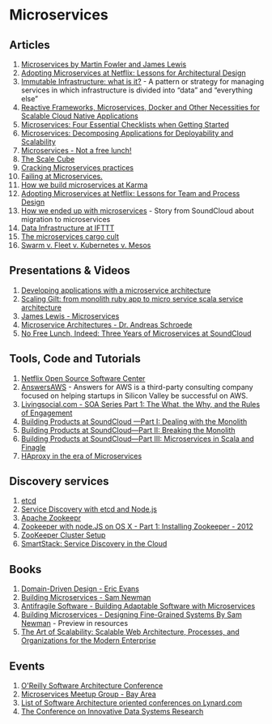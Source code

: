 # Microservices

## Articles
1. [Microservices by Martin Fowler and James Lewis](http://martinfowler.com/articles/microservices.html)
2. [Adopting Microservices at Netflix: Lessons for Architectural Design ](http://nginx.com/blog/microservices-at-netflix-architectural-best-practices/)
3. [Immutable Infrastructure: what is it?](http://highops.com/insights/immutable-infrastructure-what-is-it/) - A pattern or strategy for managing services in which infrastructure is divided into “data” and “everything else”
4. [Reactive Frameworks, Microservices, Docker and Other Necessities for Scalable Cloud Native Applications](http://thenewstack.io/reactive-frameworks-microservices-docker-and-other-necessities-for-scalable-cloud-native-applications/)
5. [Microservices: Four Essential Checklists when Getting Started](http://thenewstack.io/microservices-four-essential-checklists-getting-started/)
6. [Microservices: Decomposing Applications for Deployability and Scalability](http://www.infoq.com/articles/microservices-intro)
7. [Microservices - Not a free lunch!](http://highscalability.com/blog/2014/4/8/microservices-not-a-free-lunch.html)
8. [The Scale Cube](http://microservices.io/articles/scalecube.html)
9. [Cracking Microservices practices](http://jaxenter.com/cracking-microservices-practices-107924.html)
10. [Failing at Microservices.](https://rclayton.silvrback.com/failing-at-microservices)
11. [How we build microservices at Karma](https://blog.yourkarma.com/building-microservices-at-karma)
12. [Adopting Microservices at Netflix: Lessons for Team and Process Design ](http://nginx.com/blog/adopting-microservices-at-netflix-lessons-for-team-and-process-design/)
13. [How we ended up with microservices](http://philcalcado.com/2015/09/08/how_we_ended_up_with_microservices.html?) - Story from SoundCloud about migration to microservices
14. [Data Infrastructure at IFTTT](https://medium.com/engineering-at-ifttt/data-infrastructure-at-ifttt-35414841f9b5)
15. [The microservices cargo cult](http://www.stavros.io/posts/microservices-cargo-cult/)
16. [Swarm v. Fleet v. Kubernetes v. Mesos](http://radar.oreilly.com/2015/10/swarm-v-fleet-v-kubernetes-v-mesos.html)

## Presentations & Videos
1. [Developing applications with a microservice architecture](http://www.slideshare.net/chris.e.richardson/developing-apps-with-a-microservice-architecture-svforum-microservices-meetup)
2. [Scaling Gilt: from monolith ruby app to micro service scala service architecture](http://www.slideshare.net/LappleApple/gilt-from-monolith-ruby-app-to-micro-service-scala-service-architectur)
3. [James Lewis - Microservices](http://2012.33degree.org/pdf/JamesLewisMicroServices.pdf)
4. [Microservice Architectures - Dr. Andreas Schroede](http://www.pst.ifi.lmu.de/Lehre/wise-14-15/mse/microservice-architectures.pdf)
5. [No Free Lunch, Indeed: Three Years of Microservices at SoundCloud](http://www.infoq.com/presentations/soundcloud-microservices)

## Tools, Code and Tutorials
1. [Netflix Open Source Software Center](http://netflix.github.io/#repo)
2. [AnswersAWS](http://answersforaws.com/) - Answers for AWS is a third-party consulting company focused on helping startups in Silicon Valley be successful on AWS.
3. [Livingsocial.com - SOA Series Part 1: The What, the Why, and the Rules of Engagement](https://techblog.livingsocial.com/blog/2014/05/06/soa-the-what-the-why-and-the-rules-of-engagement/)
4. [Building Products at SoundCloud —Part I: Dealing with the Monolith](https://developers.soundcloud.com/blog/building-products-at-soundcloud-part-1-dealing-with-the-monolith)
5. [Building Products at SoundCloud—Part II: Breaking the Monolith](https://developers.soundcloud.com/blog/building-products-at-soundcloud-part-2-breaking-the-monolith)
6. [Building Products at SoundCloud—Part III: Microservices in Scala and Finagle](https://developers.soundcloud.com/blog/building-products-at-soundcloud-part-3-microservices-in-scala-and-finagle)
7. [HAproxy in the era of Microservices](http://47ron.in/blog/2015/10/23/haproxy-in-the-era-of-microservices.html)

## Discovery services

1. [etcd](https://github.com/coreos/etcd)
  1. [Service Discovery with etcd and Node.js](http://lukebond.ghost.io/service-discovery-with-etcd-and-node-js/)
2. [Apache Zookeepr](https://zookeeper.apache.org/)
  1. [Zookeeper with node.JS on OS X - Part 1: Installing Zookeeper - 2012](http://blog.vctr.me/posts/zookeeper-node-part-1.html)
  2. [ZooKeeper Cluster Setup](http://myjeeva.com/zookeeper-cluster-setup.html)
3. [SmartStack: Service Discovery in the Cloud](http://nerds.airbnb.com/smartstack-service-discovery-cloud/)

## Books
1. [Domain-Driven Design - Eric Evans](http://www.amazon.com/Domain-Driven-Design-Tackling-Complexity-Software-ebook/dp/B00794TAUG)
2. [Building Microservices - Sam Newman](http://www.amazon.com/gp/product/1491950358?ie=UTF8&tag=martinfowlerc-20&linkCode=as2&camp=1789&creative=9325&creativeASIN=1491950358)
3. [Antifragile Software - Building Adaptable Software with Microservices](https://leanpub.com/antifragilesoftware)
4. [Building Microservices - Designing Fine-Grained Systems By Sam Newman](http://shop.oreilly.com/product/0636920033158.do) - Preview in resources
5. [The Art of Scalability: Scalable Web Architecture, Processes, and Organizations for the Modern Enterprise ](http://theartofscalability.com/)

## Events
1. [O'Reilly Software Architecture Conference](http://softwarearchitecturecon.com/sa2015)
2. [Microservices Meetup Group - Bay Area](http://www.meetup.com/microservices/)
3. [List of Software Architecture oriented conferences on Lynard.com](http://lanyrd.com/topics/software-architecture/)
4. [The Conference on Innovative Data Systems Research](http://www.cidrdb.org/)
